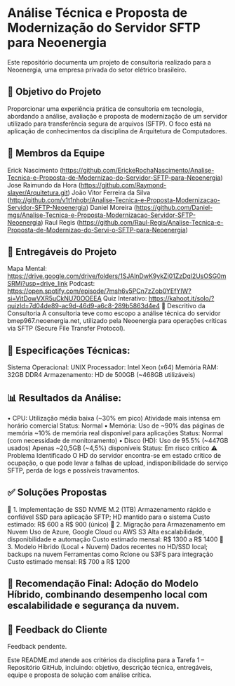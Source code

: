 # Análise Técnica e Proposta de Modernização do Servidor SFTP para Neoenergia
Este repositório documenta um projeto de consultoria realizado para a Neoenergia, uma empresa privada do setor elétrico brasileiro.

## 🎯 Objetivo do Projeto
Proporcionar uma experiência prática de consultoria em tecnologia, abordando a análise, avaliação e proposta de modernização de um servidor utilizado para transferência segura de arquivos (SFTP). O foco está na aplicação de conhecimentos da disciplina de Arquitetura de Computadores.

## 👥 Membros da Equipe
Erick Nascimento (https://github.com/ErickeRochaNascimento/Analise-Tecnica-e-Proposta-de-Modernizao-do-Servidor-SFTP-para-Neoenergia)
Jose Raimundo da Hora (https://github.com/Raymond-slayer/Arquitetura.git)
João Vitor Ferreira da Silva (http://github.com/v1t1nhobr/Analise-Tecnica-e-Proposta-Modernizacao-Servidor-SFTP-Neoenergia)
Daniel Moreira (https://github.com/Daniel-mgs/Analise-Tecnica-e-Proposta-Modernizacao-Servidor-SFTP-Neoenergia)
Raul Regis (https://github.com/Raul-Regis/Analise-Tecnica-e-Proposta-de-Modernizao-do-Servi-o-SFTP-para-Neoenergia)
## 📁 Entregáveis do Projeto
Mapa Mental: https://drive.google.com/drive/folders/1SJAlnDwK9ykZi01ZzDql2UsOSG0mSRMi?usp=drive_link
Podcast: https://open.spotify.com/episode/7msh6v5PCn7zZob0YEfYlW?si=VitDowVXR5uCkNU70OOEEA
Quiz Interativo: https://kahoot.it/solo/?quizId=7d04de89-ac9d-46d9-a6c8-289b5863d4e4
🧩 Descritivo da Consultoria
A consultoria teve como escopo a análise técnica do servidor bmep967.neoenergia.net, utilizado pela Neoenergia para operações críticas via SFTP (Secure File Transfer Protocol).

## 🔧 Especificações Técnicas:
Sistema Operacional: UNIX
Processador: Intel Xeon (x64)
Memória RAM: 32GB DDR4
Armazenamento: HD de 500GB (~468GB utilizáveis)
## 📊 Resultados da Análise:
• CPU:
Utilização média baixa (~30% em pico)
Atividade mais intensa em horário comercial
Status: Normal
• Memória:
Uso de ~90% das páginas de memória
~10% de memória real disponível para aplicações
Status: Normal (com necessidade de monitoramento)
• Disco (HD):
Uso de 95.5% (~447GB usados)
Apenas ~20,5GB (~4,5%) disponíveis
Status: Em risco crítico
⚠️ Problema Identificado
O HD do servidor encontra-se em estado crítico de ocupação, o que pode levar a falhas de upload, indisponibilidade do serviço SFTP, perda de logs e possíveis travamentos.

## ✅ Soluções Propostas
🔹 1. Implementação de SSD NVME M.2 (1TB)
Armazenamento rápido e confiável
SSD para aplicação SFTP; HD mantido para o sistema
Custo estimado: R$ 600 a R$ 900 (único)
🔹 2. Migração para Armazenamento em Nuvem
Uso de Azure, Google Cloud ou AWS S3
Alta escalabilidade, disponibilidade e automação
Custo estimado mensal: R$ 1300 a R$ 1400
🔹 3. Modelo Híbrido (Local + Nuvem)
Dados recentes no HD/SSD local; backups na nuvem
Ferramentas como Rclone ou S3FS para integração
Custo estimado mensal: R$ 700 a R$ 1200
## 📌 Recomendação Final: Adoção do Modelo Híbrido, combinando desempenho local com escalabilidade e segurança da nuvem.

## 📝 Feedback do Cliente
Feedback pendente.

Este README.md atende aos critérios da disciplina para a Tarefa 1 – Repositório GitHub, incluindo: objetivo, descrição técnica, entregáveis, equipe e proposta de solução com análise crítica.
